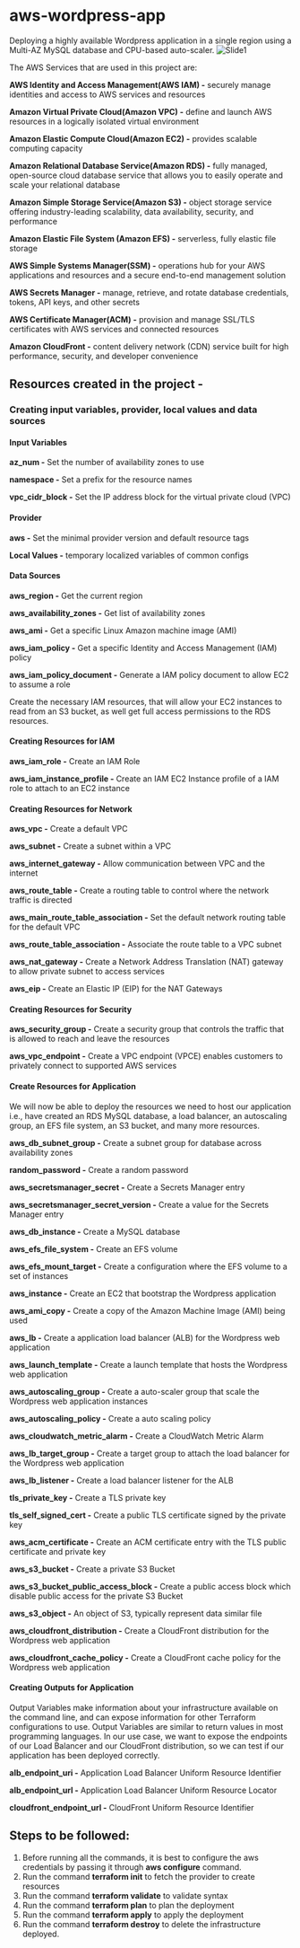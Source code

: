 # aws-wordpress-app
Deploying a highly available Wordpress application in a single region using a Multi-AZ MySQL database and CPU-based auto-scaler.
![Slide1](https://github.com/DhruvS0/aws-wordpress-app/assets/113872537/1aa1f4b6-f0cd-433f-9fbc-9b9760217841)

The AWS Services that are used in this project are:

**AWS Identity and Access Management(AWS IAM) -** securely manage identities and access to AWS services and resources

**Amazon Virtual Private Cloud(Amazon VPC) -** define and launch AWS resources in a logically isolated virtual environment

**Amazon Elastic Compute Cloud(Amazon EC2) -** provides scalable computing capacity

**Amazon Relational Database Service(Amazon RDS) -** fully managed, open-source cloud database service that allows you to easily operate and scale your relational database

**Amazon Simple Storage Service(Amazon S3) -** object storage service offering industry-leading scalability, data availability, security, and performance

**Amazon Elastic File System (Amazon EFS) -** serverless, fully elastic file storage

**AWS Simple Systems Manager(SSM) -** operations hub for your AWS applications and resources and a secure end-to-end management solution

**AWS Secrets Manager -** manage, retrieve, and rotate database credentials, tokens, API keys, and other secrets

**AWS Certificate Manager(ACM) -** provision and manage SSL/TLS certificates with AWS services and connected resources

**Amazon CloudFront -** content delivery network (CDN) service built for high performance, security, and developer convenience

## Resources created in the project -
### Creating input variables, provider, local values and data sources
#### Input Variables
**az_num -** Set the number of availability zones to use

**namespace -** Set a prefix for the resource names

**vpc_cidr_block -** Set the IP address block for the virtual private cloud (VPC)
#### Provider
**aws -** Set the minimal provider version and default resource tags

**Local Values -** temporary localized variables of common configs
#### Data Sources
**aws_region -** Get the current region

**aws_availability_zones -** Get list of availability zones

**aws_ami -** Get a specific Linux Amazon machine image (AMI)

**aws_iam_policy -** Get a specific Identity and Access Management (IAM) policy

**aws_iam_policy_document -** Generate a IAM policy document to allow EC2 to assume a role

Create the necessary IAM resources, that will allow your EC2 instances to read from an S3 bucket, as well get full access permissions to the RDS resources.

#### Creating Resources for IAM
**aws_iam_role -** Create an IAM Role

**aws_iam_instance_profile -** Create an IAM EC2 Instance profile of a IAM role to attach to an EC2 instance

#### Creating Resources for Network

**aws_vpc -** Create a default VPC

**aws_subnet -** Create a subnet within a VPC

**aws_internet_gateway -** Allow communication between VPC and the internet

**aws_route_table -** Create a routing table to control where the network traffic is directed

**aws_main_route_table_association -** Set the default network routing table for the default VPC

**aws_route_table_association -** Associate the route table to a VPC subnet

**aws_nat_gateway -** Create a Network Address Translation (NAT) gateway to allow private subnet to access services

**aws_eip -** Create an Elastic IP (EIP) for the NAT Gateways

#### Creating Resources for Security
**aws_security_group -** Create a security group that controls the traffic that is allowed to reach and leave the resources

**aws_vpc_endpoint -** Create a VPC endpoint (VPCE) enables customers to privately connect to supported AWS services

#### Create Resources for Application
We will now be able to deploy the resources we need to host our application i.e., have created an RDS MySQL database, a load balancer, an autoscaling group, an EFS file system, an S3 bucket, and many more resources.

**aws_db_subnet_group -** Create a subnet group for database across availability zones

**random_password -** Create a random password

**aws_secretsmanager_secret -** Create a Secrets Manager entry

**aws_secretsmanager_secret_version -** Create a value for the Secrets Manager entry

**aws_db_instance -** Create a MySQL database

**aws_efs_file_system -** Create an EFS volume

**aws_efs_mount_target -** Create a configuration where the EFS volume to a set of instances

**aws_instance -** Create an EC2 that bootstrap the Wordpress application

**aws_ami_copy -** Create a copy of the Amazon Machine Image (AMI) being used

**aws_lb -** Create a application load balancer (ALB) for the Wordpress web application

**aws_launch_template -** Create a launch template that hosts the Wordpress web application

**aws_autoscaling_group -** Create a auto-scaler group that scale the Wordpress web application instances

**aws_autoscaling_policy -** Create a auto scaling policy

**aws_cloudwatch_metric_alarm -** Create a CloudWatch Metric Alarm

**aws_lb_target_group -** Create a target group to attach the load balancer for the Wordpress web application

**aws_lb_listener -** Create a load balancer listener for the ALB

**tls_private_key -** Create a TLS private key

**tls_self_signed_cert -** Create a public TLS certificate signed by the private key

**aws_acm_certificate -** Create an ACM certificate entry with the TLS public certificate and private key

**aws_s3_bucket -** Create a private S3 Bucket

**aws_s3_bucket_public_access_block -** Create a public access block which disable public access for the private S3 Bucket

**aws_s3_object -** An object of S3, typically represent data similar file

**aws_cloudfront_distribution -** Create a CloudFront distribution for the Wordpress web application

**aws_cloudfront_cache_policy -** Create a CloudFront cache policy for the Wordpress web application

#### Creating Outputs for Application
Output Variables make information about your infrastructure available on the command line, and can expose information for other Terraform configurations to use. Output Variables are similar to return values in most programming languages. In our use case, we want to expose the endpoints of our Load Balancer and our CloudFront distribution, so we can test if our application has been deployed correctly.

**alb_endpoint_uri -** Application Load Balancer Uniform Resource Identifier

**alb_endpoint_url -** Application Load Balancer Uniform Resource Locator

**cloudfront_endpoint_url -** CloudFront Uniform Resource Identifier

## Steps to be followed:
1. Before running all the commands, it is best to configure the aws credentials by passing it through **aws configure** command.
1. Run the command **terraform init** to fetch the provider to create resources
1. Run the command **terraform validate** to validate syntax
1. Run the command **terraform plan** to plan the deployment
1. Run the command **terraform apply** to apply the deployment
1. Run the command **terraform destroy** to delete the infrastructure deployed.
